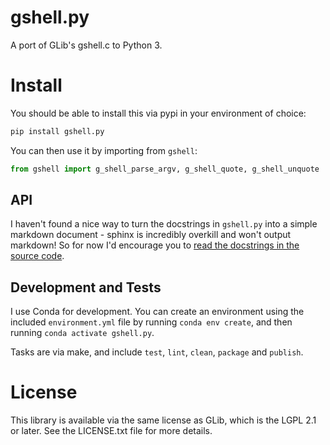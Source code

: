 # gshell.py

A port of GLib's gshell.c to Python 3.

# Install

You should be able to install this via pypi in your environment of choice:

```sh
pip install gshell.py
```

You can then use it by importing from `gshell`:

```py
from gshell import g_shell_parse_argv, g_shell_quote, g_shell_unquote
```

## API

I haven't found a nice way to turn the docstrings in `gshell.py` into a simple
markdown document - sphinx is incredibly overkill and won't output markdown!
So for now I'd encourage you to
[read the docstrings in the source code](https://github.com/jfhbrook/gshell.py/blob/master/gshell.py').

## Development and Tests

I use Conda for development. You can create an environment using the included
`environment.yml` file by running `conda env create`, and then running
`conda activate gshell.py`.

Tasks are via make, and include `test`, `lint`, `clean`, `package` and
`publish`.


# License

This library is available via the same license as GLib, which is the LGPL 2.1
or later. See the LICENSE.txt file for more details.
